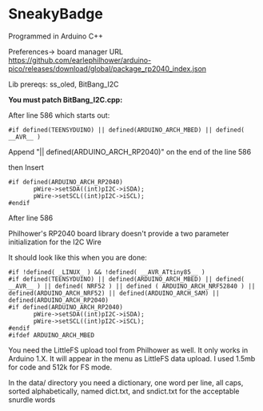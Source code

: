 # SneakyBadge

Programmed in Arduino C++

Preferences-> board manager URL https://github.com/earlephilhower/arduino-pico/releases/download/global/package_rp2040_index.json

Lib prereqs:  ss_oled, BitBang_I2C

**You must patch BitBang_I2C.cpp:**

After line 586 which starts out:
```
#if defined(TEENSYDUINO) || defined(ARDUINO_ARCH_MBED) || defined( __AVR__ )
```

Append "|| defined(ARDUINO_ARCH_RP2040)" on the end of the line 586

then Insert
```
#if defined(ARDUINO_ARCH_RP2040)
       pWire->setSDA((int)pI2C->iSDA);
       pWire->setSCL((int)pI2C->iSCL);
#endif
```
After line 586

Philhower's RP2040 board library doesn't
provide a two parameter initialization for the I2C Wire

It should look like this when you are done:
```
#if !defined( _LINUX_ ) && !defined( __AVR_ATtiny85__ )
#if defined(TEENSYDUINO) || defined(ARDUINO_ARCH_MBED) || defined( __AVR__ ) || defined( NRF52 ) || defined ( ARDUINO_ARCH_NRF52840 ) || defined(ARDUINO_ARCH_NRF52) || defined(ARDUINO_ARCH_SAM) || defined(ARDUINO_ARCH_RP2040)
#if defined(ARDUINO_ARCH_RP2040)
       pWire->setSDA((int)pI2C->iSDA);
       pWire->setSCL((int)pI2C->iSCL);
#endif
#ifdef ARDUINO_ARCH_MBED
```
You need the LittleFS upload tool from Philhower as well.  It only works in Arduino 1.X. It will appear in the menu as LittleFS data upload.  I used 1.5mb for code and 512k for FS mode.

In the data/ directory you need a dictionary, one word per line, all caps, sorted alphabetically, named dict.txt, and sndict.txt for the acceptable snurdle words

